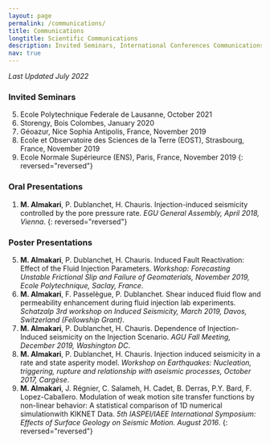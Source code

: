 ```yaml
---
layout: page
permalink: /communications/
title: Communications
longtitle: Scientific Communications
description: Invited Seminars, International Conferences Communications 
nav: true
---
```

_Last Updated July 2022_ 

### Invited Seminars
5. Ecole Polytechnique Federale de Lausanne, October 2021
4. Storengy, Bois Colombes, January 2020
3. Géoazur, Nice Sophia Antipolis, France, November 2019
2. Ecole et Observatoire des Sciences de la Terre (EOST), Strasbourg, France, November 2019
1. Ecole Normale Supérieurce (ENS), Paris, France, November 2019
{: reversed="reversed"}

### Oral Presentations
1. __M. Almakari__, P. Dublanchet, H. Chauris. Injection-induced seismicity controlled by the pore pressure rate. _EGU General Assembly, April 2018, Vienna_. 
{: reversed="reversed"}


### Poster Presentations
5. __M. Almakari__, P. Dublanchet, H. Chauris. Induced Fault Reactivation: Effect of the Fluid Injection Parameters. _Workshop: Forecasting Unstable Frictional Slip and Failure of Geomaterials, November 2019, Ecole Polytechnique, Saclay, France_.
4. __M. Almakari__, F. Passelègue, P. Dublanchet. Shear induced fluid flow and permeability enhancement during fluid injection lab experiments. _Schatzalp 3rd workshop on Induced Seismicity, March 2019, Davos, Switzerland (Fellowship Grant)_.
3. __M. Almakari__, P. Dublanchet, H. Chauris. Dependence of Injection-Induced seismicity on the Injection Scenario. _AGU Fall Meeting, December 2019, Washington DC_.
2. __M. Almakari__, P. Dublanchet, H. Chauris. Injection induced seismicity in a rate and state asperity model. _Workshop on Earthquakes: Nucleation, triggering, rupture and relationship with aseismic processes, October 2017, Cargèse_.
1. __M. Almakari__, J. Régnier, C. Salameh, H. Cadet, B. Derras, P.Y. Bard, F. Lopez-Caballero. Modulation of weak motion site transfer functions by non-linear behavior: A statistical comparison of 1D numerical simulationwith KIKNET Data. _5th IASPEI/IAEE International Symposium: Effects of Surface Geology on Seismic Motion. August 2016_.
{: reversed="reversed"}




